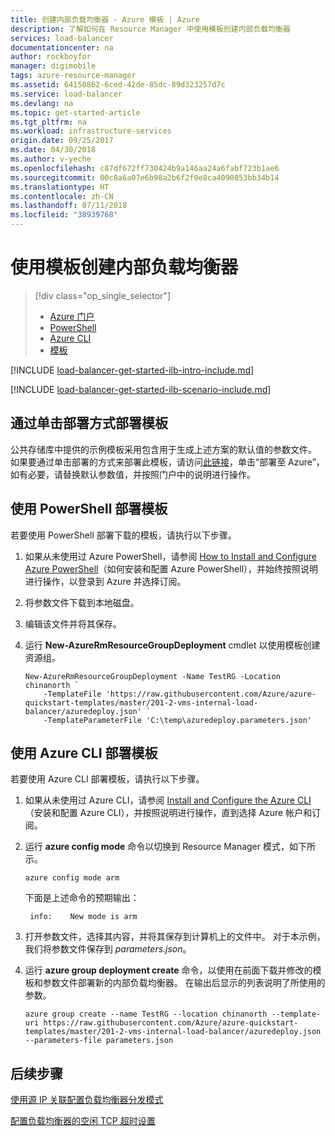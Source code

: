 ```yaml
---
title: 创建内部负载均衡器 - Azure 模板 | Azure
description: 了解如何在 Resource Manager 中使用模板创建内部负载均衡器
services: load-balancer
documentationcenter: na
author: rockboyfor
manager: digimobile
tags: azure-resource-manager
ms.assetid: 64150862-6ced-42de-85dc-89d323257d7c
ms.service: load-balancer
ms.devlang: na
ms.topic: get-started-article
ms.tgt_pltfrm: na
ms.workload: infrastructure-services
origin.date: 09/25/2017
ms.date: 04/30/2018
ms.author: v-yeche
ms.openlocfilehash: c87df672ff730424b9a146aa24a6fabf723b1ae6
ms.sourcegitcommit: 00c8a6a07e6b98a2b6f2f0e8ca4090853bb34b14
ms.translationtype: HT
ms.contentlocale: zh-CN
ms.lasthandoff: 07/11/2018
ms.locfileid: "38939768"
---
```

# <a name="create-an-internal-load-balancer-using-a-template"></a>使用模板创建内部负载均衡器

> [!div class="op_single_selector"]
> * [Azure 门户](../load-balancer/load-balancer-get-started-ilb-arm-portal.md)
> * [PowerShell](../load-balancer/load-balancer-get-started-ilb-arm-ps.md)
> * [Azure CLI](../load-balancer/load-balancer-get-started-ilb-arm-cli.md)
> * [模板](../load-balancer/load-balancer-get-started-ilb-arm-template.md)

[!INCLUDE [load-balancer-get-started-ilb-intro-include.md](../../includes/load-balancer-get-started-ilb-intro-include.md)]

[!INCLUDE [load-balancer-get-started-ilb-scenario-include.md](../../includes/load-balancer-get-started-ilb-scenario-include.md)]

## <a name="deploy-the-template-by-using-click-to-deploy"></a>通过单击部署方式部署模板

公共存储库中提供的示例模板采用包含用于生成上述方案的默认值的参数文件。 如果要通过单击部署的方式来部署此模板，请访问[此链接](https://github.com/Azure/azure-quickstart-templates/tree/master/201-2-vms-internal-load-balancer)，单击“部署至 Azure”，如有必要，请替换默认参数值，并按照门户中的说明进行操作。

## <a name="deploy-the-template-by-using-powershell"></a>使用 PowerShell 部署模板

若要使用 PowerShell 部署下载的模板，请执行以下步骤。

1. 如果从未使用过 Azure PowerShell，请参阅 [How to Install and Configure Azure PowerShell](https://docs.microsoft.com/powershell/azure/overview)（如何安装和配置 Azure PowerShell），并始终按照说明进行操作，以登录到 Azure 并选择订阅。
2. 将参数文件下载到本地磁盘。
3. 编辑该文件并将其保存。
4. 运行 **New-AzureRmResourceGroupDeployment** cmdlet 以使用模板创建资源组。

    ```azurecli
    New-AzureRmResourceGroupDeployment -Name TestRG -Location chinanorth `
        -TemplateFile 'https://raw.githubusercontent.com/Azure/azure-quickstart-templates/master/201-2-vms-internal-load-balancer/azuredeploy.json' `
        -TemplateParameterFile 'C:\temp\azuredeploy.parameters.json'
    ```

## <a name="deploy-the-template-by-using-the-azure-cli"></a>使用 Azure CLI 部署模板

若要使用 Azure CLI 部署模板，请执行以下步骤。

1. 如果从未使用过 Azure CLI，请参阅 [Install and Configure the Azure CLI](../cli-install-nodejs.md)（安装和配置 Azure CLI），并按照说明进行操作，直到选择 Azure 帐户和订阅。
2. 运行 **azure config mode** 命令以切换到 Resource Manager 模式，如下所示。

    ```azurecli
    azure config mode arm
    ```

    下面是上述命令的预期输出：

        info:    New mode is arm

3. 打开参数文件，选择其内容，并将其保存到计算机上的文件中。 对于本示例，我们将参数文件保存到 *parameters.json*。
4. 运行 **azure group deployment create** 命令，以使用在前面下载并修改的模板和参数文件部署新的内部负载均衡器。 在输出后显示的列表说明了所使用的参数。

    ```azurecli
    azure group create --name TestRG --location chinanorth --template-uri https://raw.githubusercontent.com/Azure/azure-quickstart-templates/master/201-2-vms-internal-load-balancer/azuredeploy.json --parameters-file parameters.json
    ```

## <a name="next-steps"></a>后续步骤

[使用源 IP 关联配置负载均衡器分发模式](load-balancer-distribution-mode.md)

[配置负载均衡器的空闲 TCP 超时设置](load-balancer-tcp-idle-timeout.md)

<!-- Update_Description:  wording update -->